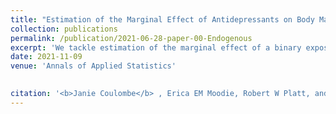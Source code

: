```yaml
---
title: "Estimation of the Marginal Effect of Antidepressants on Body Mass Index under Confounding and Endogenous Covariate-Driven Monitoring Times"
collection: publications
permalink: /publication/2021-06-28-paper-00-Endogenous
excerpt: 'We tackle estimation of the marginal effect of a binary exposure in settings where the covariate process interacts with monitoring times all throughout follow-up time (we call "endogenous" such process). We also depict via several causal diagrams the biasing paths caused by covariate-driven monitoring times.'
date: 2021-11-09
venue: 'Annals of Applied Statistics'
 

citation: '<b>Janie Coulombe</b> , Erica EM Moodie, Robert W Platt, and Christel Renoux. (2021). &quot; Estimation of the Marginal Effect of Antidepressants on Body Mass Index under Confounding and Endogenous Covariate-Driven Monitoring Times .&quot; <i> Annals of Applied Statistics </i>, forthcoming (accepted on Nov. 9, 2021).'
---
```

